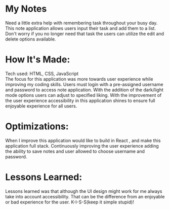 <div id="header" >
 <h1  class="heading-element" dir="auto">My Notes</h1>
  Need a little extra help with remembering task throughout your busy day. This note application allows users input their task and add them to a list. Don't worry if you no longer need that task the users can utilize the edit and delete options available.
</div>

<div id="header" >
 <h1 class="heading-element" dir="auto">How It's Made:</h1>
 Tech used: HTML, CSS, JavaScript<br/>
 The focus for this application was more towards user experience while improving my coding skills. Users must login with a pre-assigned username and password to access note application. With the addition of the dark/light mode options users can adjust to specified liking. With the improvement of the user experience accessibility in this application shines to ensure full enjoyable experience for all users.
</div>


<div id="header" >
 <h1 class="heading-element" dir="auto">Optimizations:</h1>
  When I improve this application would like to build in React , and make this application full stack. Continuously improving the user experience adding the ability to save notes and user allowed to choose username and password.
</div>

<div id="header">
 <h1 class="heading-element" dir="auto">Lessons Learned:</h1>
  Lessons learned was that although the UI design might work for me always take into account accessibility. That can be the difference from an enjoyable or bad experience for the user. K-I-S-S(keep it simple stupid)!
</div>
